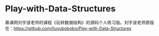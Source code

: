 # Play-with-Data-Structures
慕课网刘宇波老师的课程《玩转数据结构》的源码个人练习版。刘宇波老师原版在：https://github.com/liuyubobobo/Play-with-Data-Structures
